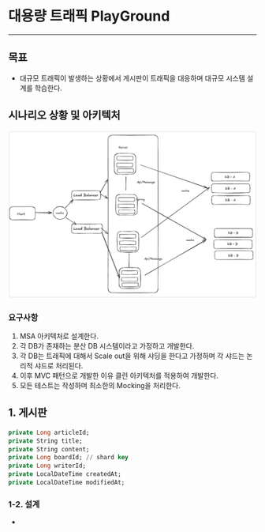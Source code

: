 # 대용량 트래픽 PlayGround

---

## 목표
- 대규모 트래픽이 발생하는 상황에서 게시판이 트래픽을 대응하며 대규모 시스템 설계를 학습한다.

## 시나리오 상황 및 아키텍처

![img.png](img.png)

### 요구사항
1. MSA 아키텍처로 설계한다.
2. 각 DB가 존재하는 분산 DB 시스템이라고 가정하고 개발한다.
3. 각 DB는 트래픽에 대해서 Scale out을 위해 샤딩을 한다고 가정하며 각 샤드는 논리적 샤드로 처리된다.
4. 이후 MVC 패턴으로 개발한 이유 클린 아키텍처를 적용하여 개발한다.
5. 모든 테스트는 작성하며 최소한의 Mocking을 처리한다.


## 1. 게시판

```sql
private Long articleId;
private String title;
private String content;
private Long boardId; // shard key
private Long writerId;
private LocalDateTime createdAt;
private LocalDateTime modifiedAt;
```

### 1-2. 설계
- 